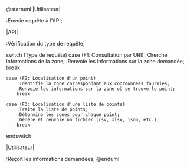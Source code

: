 @startuml
|Utilisateur|

:Envoie requête à l'API;

|API|

:Vérification du type de requête;

switch (Type de requête)
    case (F1: Consultation par URI)
        :Cherche informations de la zone;
        :Renvoie les informations sur la zone demandée;
        break

    case (F2: Localisation d'un point)
        :Identifie la zone correspondant aux coordonnées fournies;
        :Renvoie les informations sur la zone où se trouve le point;
        break

    case (F3: Localisation d'une liste de points)
        :Traite la liste de points;
        :Détermine les zones pour chaque point;
        :Génère et renvoie un fichier (csv, xlsx, json, etc.);
        break
endswitch

|Utilisateur|

:Reçoit les informations demandées;
@enduml